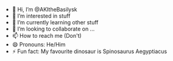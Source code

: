 - 👋 Hi, I’m @AKItheBasilysk
- 👀 I’m interested in stuff
- 🌱 I’m currently learning other stuff
- 💞️ I’m looking to collaborate on ...
- 📫 How to reach me (Don't)
- 😄 Pronouns: He/Him
- ⚡ Fun fact: My favourite dinosaur is Spinosaurus Aegyptiacus

<!---
AKItheBasilysk/AKItheBasilysk is a ✨ special ✨ repository because its `README.md` (this file) appears on your GitHub profile.
You can click the Preview link to take a look at your changes.
--->
